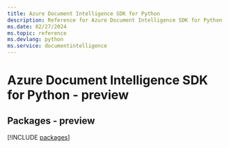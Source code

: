 ```yaml
---
title: Azure Document Intelligence SDK for Python
description: Reference for Azure Document Intelligence SDK for Python
ms.date: 02/27/2024
ms.topic: reference
ms.devlang: python
ms.service: documentintelligence
---
```

# Azure Document Intelligence SDK for Python - preview
## Packages - preview
[!INCLUDE [packages](document-intelligence-index.md)]